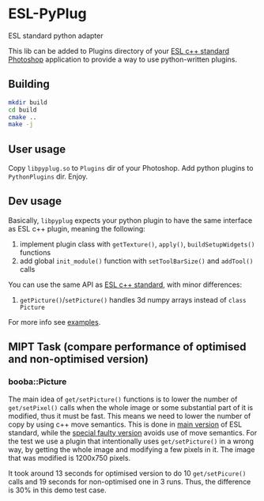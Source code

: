 # ESL-PyPlug
ESL standard python adapter

This lib can be added to Plugins directory of your [ESL c++ standard Photoshop](https://github.com/mishaglik/Elpidifor-s-legacy) application
to provide a way to use python-written plugins.

## Building
```sh
mkdir build
cd build 
cmake ..
make -j
```

## User usage
Copy `libpyplug.so` to `Plugins` dir of your Photoshop.
Add python plugins to `PythonPlugins` dir.
Enjoy.

## Dev usage
Basically, `libpyplug` expects your python plugin to have the same interface as ESL c++ plugin, meaning the following:
1. implement plugin class with `getTexture()`, `apply()`, `buildSetupWidgets()` functions
2. add global `init_module()` function with `setToolBarSize()` and `addTool()` calls

You can use the same API as [ESL c++ standard](https://github.com/mishaglik/Elpidifor-s-legacy), with minor differences:
1. `getPicture()`/`setPicture()` handles 3d numpy arrays instead of `class Picture`

For more info see [examples](https://github.com/Lord-KA/ESL-PyPlug/tree/master/example).


## MIPT Task (compare performance of optimised and non-optimised version)

### booba::Picture

The main idea of `get/setPicture()` functions is to lower the number of `get/setPixel()` calls 
when the whole image or some substantial part of it is modified, thus it must be fast. This means
we need to lower the number of copy by using c++ move semantics. This is done in [main version](https://github.com/lord-ka/Elpidifor-s-legacy) 
of ESL standard, while the [special faulty version](https://github.com/lord-ka/Elpidifor-s-legacy) 
avoids use of move semantics.
For the test we use a plugin that intentionally uses `get/setPicture()` in a wrong way, by getting 
the whole image and modifying a few pixels in it. The image that was modified is 1200x750 pixels.

It took around 13 seconds for optimised version to do 10 `get/setPicure()` calls and 19 seconds 
for non-optimised one in 3 runs. Thus, the difference is 30% in this demo test case.
